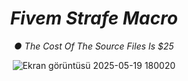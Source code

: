 <div align=center>
  
# *Fivem Strafe Macro* <br>
*● The Cost Of The Source Files Is $25*

![Ekran görüntüsü 2025-05-19 180020](https://github.com/user-attachments/assets/7db95602-c094-4cb5-9ea2-7553c438fea7)

</div>
